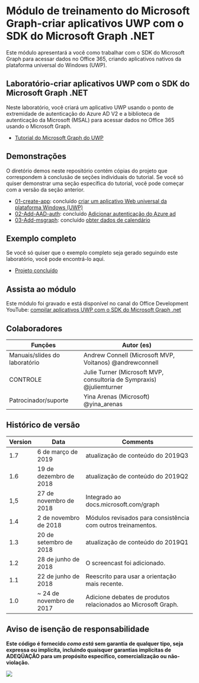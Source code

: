 # <a name="microsoft-graph-training-module---build-uwp-apps-with-the-microsoft-graph-net-sdk"></a>Módulo de treinamento do Microsoft Graph-criar aplicativos UWP com o SDK do Microsoft Graph .NET

Este módulo apresentará a você como trabalhar com o SDK do Microsoft Graph para acessar dados no Office 365, criando aplicativos nativos da plataforma universal do Windows (UWP).

## <a name="lab---build-uwp-apps-with-the-microsoft-graph-net-sdk"></a>Laboratório-criar aplicativos UWP com o SDK do Microsoft Graph .NET

Neste laboratório, você criará um aplicativo UWP usando o ponto de extremidade de autenticação do Azure AD V2 e a biblioteca de autenticação da Microsoft (MSAL) para acessar dados no Office 365 usando o Microsoft Graph.

- [Tutorial do Microsoft Graph do UWP](https://docs.microsoft.com/graph/training/uwp-tutorial)

## <a name="demos"></a>Demonstrações

O [](./Demos) diretório demos neste repositório contém cópias do projeto que correspondem à conclusão de seções individuais do tutorial. Se você só quiser demonstrar uma seção específica do tutorial, você pode começar com a versão da seção anterior.

- [01-create-app](Demos/01-create-app): concluído [criar um aplicativo Web universal da plataforma Windows (UWP)](https://docs.microsoft.com/graph/training/uwp-tutorial?tutorial-step=1)
- [02-Add-AAD-auth](Demos/02-add-aad-auth): concluído [Adicionar autenticação do Azure ad](https://docs.microsoft.com/graph/training/uwp-tutorial?tutorial-step=3)
- [03-Add-msgraph](Demos/03-add-msgraph): concluído [obter dados de calendário](https://docs.microsoft.com/graph/training/uwp-tutorial?tutorial-step=4)

## <a name="completed-sample"></a>Exemplo completo

Se você só quiser que o exemplo completo seja gerado seguindo este laboratório, você pode encontrá-lo aqui.

- [Projeto concluído](Demos/03-add-msgraph)

## <a name="watch-the-module"></a>Assista ao módulo

Este módulo foi gravado e está disponível no canal do Office Development YouTube: [compilar aplicativos UWP com o SDK do Microsoft Graph .net](https://youtu.be/XNxBUmqcf6c)

## <a name="contributors"></a>Colaboradores

| Funções                | Autor (es)                                                        |
| -------------------- | ---------------------------------------------------------------- |
| Manuais/slides do laboratório | Andrew Connell (Microsoft MVP, Voitanos) @andrewconnell          |
| CONTROLE                   | Julie Turner (Microsoft MVP, consultoria de Sympraxis) @juliemturner |
| Patrocinador/suporte    | Yina Arenas (Microsoft) @yina_arenas                             |

## <a name="version-history"></a>Histórico de versão

| Version | Data               | Comments                                             |
| ------- | ------------------ | ---------------------------------------------------- |
| 1.7     | 6 de março de 2019      | atualização de conteúdo do 2019Q3                               |
| 1.6     | 19 de dezembro de 2018  | atualização de conteúdo do 2019Q2                               |
| 1,5     | 27 de novembro de 2018  | Integrado ao docs.microsoft.com/graph                |
| 1.4     | 2 de novembro de 2018   | Módulos revisados para consistência com outros treinamentos. |
| 1.3     | 20 de setembro de 2018 | atualização de conteúdo do 2019Q1                               |
| 1.2     | 28 de junho de 2018      | O screencast foi adicionado.                                    |
| 1.1     | 22 de junho de 2018      | Reescrito para usar a orientação mais recente.                    |
| 1.0     | ~ 24 de novembro de 2017 | Adicione debates de produtos relacionados ao Microsoft Graph.       |

## <a name="disclaimer"></a>Aviso de isenção de responsabilidade

**Este código é fornecido _como está_ sem garantia de qualquer tipo, seja expressa ou implícita, incluindo quaisquer garantias implícitas de ADEQÜAÇÃO para um propósito específico, comercialização ou não-violação.**

<!-- markdownlint-disable MD033 -->
<img src="https://telemetry.sharepointpnp.com/msgraph-training-uwp" />
